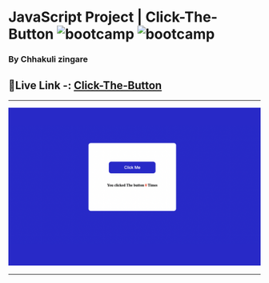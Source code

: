 # JavaScript Project |  Click-The-Button ![bootcamp](https://img.shields.io/badge/Chhakuli-Zingare-yellow) ![bootcamp](https://img.shields.io/badge/JavaScript-Project-green)

### By Chhakuli zingare


## 🔗Live Link -: [Click-The-Button](https://click-button-by-chhakuli.netlify.app/)
 

---

![myproject](./Image/Clicked_Me.png)

---